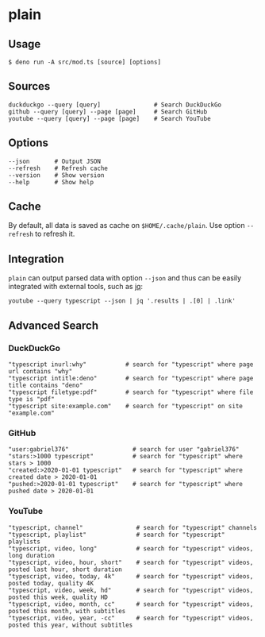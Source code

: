 # plain

## Usage
``` shell
$ deno run -A src/mod.ts [source] [options]
```

## Sources
``` shell
duckduckgo --query [query]               # Search DuckDuckGo
github --query [query] --page [page]     # Search GitHub
youtube --query [query] --page [page]    # Search YouTube
```

## Options
``` shell
--json       # Output JSON
--refresh    # Refresh cache
--version    # Show version
--help       # Show help
```

## Cache
By default, all data is saved as cache on `$HOME/.cache/plain`.
Use option `--refresh` to refresh it.

## Integration
`plain` can output parsed data with option `--json` and thus can be easily integrated with external tools, such as [jq](https://github.com/stedolan/jq):
``` shell
youtube --query typescript --json | jq '.results | .[0] | .link'
```

## Advanced Search

### DuckDuckGo
``` shell
"typescript inurl:why"           # search for "typescript" where page url contains "why"
"typescript intitle:deno"        # search for "typescript" where page title contains "deno"
"typescript filetype:pdf"        # search for "typescript" where file type is "pdf"
"typescript site:example.com"    # search for "typescript" on site "example.com"
```

### GitHub
``` shell
"user:gabriel376"                  # search for user "gabriel376"
"stars:>1000 typescript"           # search for "typescript" where stars > 1000
"created:>2020-01-01 typescript"   # search for "typescript" where created date > 2020-01-01
"pushed:>2020-01-01 typescript"    # search for "typescript" where pushed date > 2020-01-01
```

### YouTube
``` shell
"typescript, channel"               # search for "typescript" channels
"typescript, playlist"              # search for "typescript" playlists
"typescript, video, long"           # search for "typescript" videos, long duration
"typescript, video, hour, short"    # search for "typescript" videos, posted last hour, short duration
"typescript, video, today, 4k"      # search for "typescript" videos, posted today, quality 4K
"typescript, video, week, hd"       # search for "typescript" videos, posted this week, quality HD
"typescript, video, month, cc"      # search for "typescript" videos, posted this month, with subtitles
"typescript, video, year, -cc"      # search for "typescript" videos, posted this year, without subtitles
```
